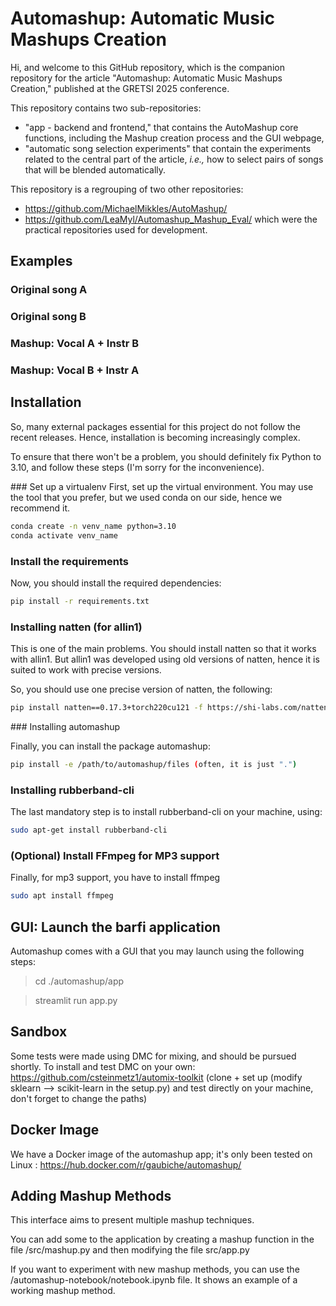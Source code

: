 # Automashup: Automatic Music Mashups Creation

Hi, and welcome to this GitHub repository, which is the companion repository for the article "Automashup: Automatic Music Mashups Creation," published at the GRETSI 2025 conference.

This repository contains two sub-repositories:
- "app - backend and frontend," that contains the AutoMashup core functions, including the Mashup creation process and the GUI webpage,
- "automatic song selection experiments" that contain the experiments related to the central part of the article, _i.e.,_ how to select pairs of songs that will be blended automatically. 

This repository is a regrouping of two other repositories:
- https://github.com/MichaelMikkles/AutoMashup/
- https://github.com/LeaMyl/Automashup_Mashup_Eval/
which were the practical repositories used for development.

## Examples

### Original song A



### Original song B



### Mashup: Vocal A + Instr B



### Mashup: Vocal B + Instr A



## Installation
So, many external packages essential for this project do not follow the recent releases. Hence, installation is becoming increasingly complex.

To ensure that there won't be a problem, you should definitely fix Python to 3.10, and follow these steps (I'm sorry for the inconvenience).

### Set up a virtualenv
First, set up the virtual environment. You may use the tool that you prefer, but we used conda on our side, hence we recommend it.

```bash
conda create -n venv_name python=3.10
conda activate venv_name
```

### Install the requirements
Now, you should install the required dependencies:

```bash
pip install -r requirements.txt
```

### Installing natten (for allin1)

This is one of the main problems. You should install natten so that it works with allin1. But allin1 was developed using old versions of natten, hence it is suited to work with precise versions.

So, you should use one precise version of natten, the following:

```bash
pip install natten==0.17.3+torch220cu121 -f https://shi-labs.com/natten/wheels
```

### Installing automashup

Finally, you can install the package automashup:
```bash
pip install -e /path/to/automashup/files (often, it is just ".")
```

### Installing rubberband-cli

The last mandatory step is to install rubberband-cli on your machine, using:

```bash
sudo apt-get install rubberband-cli
```

### (Optional) Install FFmpeg for MP3 support
Finally, for mp3 support, you have to install ffmpeg
```bash
sudo apt install ffmpeg
```


## GUI: Launch the barfi application
Automashup comes with a GUI that you may launch using the following steps:

> cd ./automashup/app

> streamlit run app.py

## Sandbox
Some tests were made using DMC for mixing, and should be pursued shortly. To install and test DMC on your own: https://github.com/csteinmetz1/automix-toolkit (clone + set up (modify sklearn --> scikit-learn in the setup.py) and test directly on your machine, don't forget to change the paths)

## Docker Image

We have a Docker image of the automashup app; it's only been tested on Linux :
https://hub.docker.com/r/gaubiche/automashup/

## Adding Mashup Methods

This interface aims to present multiple mashup techniques.

You can add some to the application by creating a mashup function in the file /src/mashup.py and then modifying the file src/app.py

If you want to experiment with new mashup methods, you can use the /automashup-notebook/notebook.ipynb file. It shows an example of a working mashup method.
